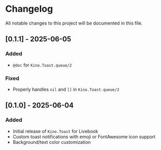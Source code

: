 # Changelog

All notable changes to this project will be documented in this file.

## [0.1.1] - 2025-06-05

### Added
- `@doc` for `Kino.Toast.queue/2`

### Fixed
- Properly handles `nil` and `[]` in `Kino.Toast.queue/2`

## [0.1.0] - 2025-06-04

### Added
- Initial release of `Kino.Toast` for Livebook
- Custom toast notifications with emoji or FontAwesome icon support
- Background/text color customization
